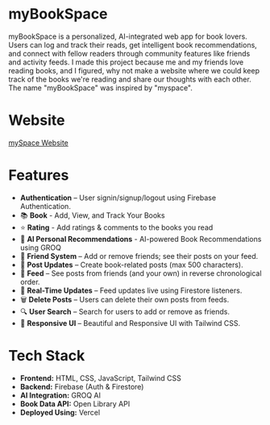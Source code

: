 # myBookSpace
myBookSpace is a personalized, AI-integrated web app for book lovers. Users can log and track their reads, get intelligent book recommendations, and connect with fellow readers through community features like friends and activity feeds. I made this project because me and my friends love reading books, and I figured, why not make a website where we could keep track of the books we're reading and share our thoughts with each other. The name "myBookSpace" was inspired by "myspace".

# Website
[mySpace Website](https://get-nerdy-book-web.vercel.app)

# Features
- **Authentication** – User signin/signup/logout using Firebase Authentication.
- 📚 **Book** - Add, View, and Track Your Books
- ⭐️ **Rating** - Add ratings & comments to the books you read
- 🧠 **AI Personal Recommendations** - AI-powered Book Recommendations using GROQ
- 👥 **Friend System** – Add or remove friends; see their posts on your feed.
- 💌 **Post Updates** – Create book-related posts (max 500 characters).
- 📰 **Feed** – See posts from friends (and your own) in reverse chronological order.
- 🔄 **Real-Time Updates** – Feed updates live using Firestore listeners.
- 🗑️ **Delete Posts** – Users can delete their own posts from feeds.
- 🔍 **User Search** – Search for users to add or remove as friends.
- 🎨 **Responsive UI** – Beautiful and Responsive UI with Tailwind CSS.

# Tech Stack
- **Frontend:** HTML, CSS, JavaScript, Tailwind CSS
- **Backend:** Firebase (Auth & Firestore)
- **AI Integration:** GROQ AI
- **Book Data API:** Open Library API
- **Deployed Using:** Vercel

